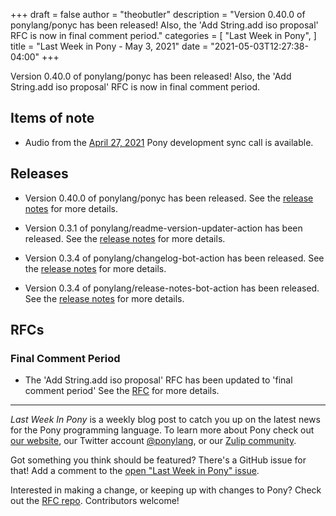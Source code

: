 +++
draft = false
author = "theobutler"
description = "Version 0.40.0 of ponylang/ponyc has been released! Also, the 'Add String.add iso proposal' RFC is now in final comment period."
categories = [
    "Last Week in Pony",
]
title = "Last Week in Pony - May 3, 2021"
date = "2021-05-03T12:27:38-04:00"
+++

Version 0.40.0 of ponylang/ponyc has been released! Also, the 'Add String.add iso proposal' RFC is now in final comment period.

<!--more-->


## Items of note

- Audio from the [April 27, 2021](https://sync-recordings.ponylang.io/r/2021_04_27.m4a) Pony development sync call is available.

## Releases

- Version 0.40.0 of ponylang/ponyc has been released.
See the [release notes](https://github.com/ponylang/ponyc/releases/tag/0.40.0) for more details.

- Version 0.3.1 of ponylang/readme-version-updater-action has been released.
See the [release notes](https://github.com/ponylang/readme-version-updater-action/releases/tag/0.3.1) for more details.

- Version 0.3.4 of ponylang/changelog-bot-action has been released.
See the [release notes](https://github.com/ponylang/changelog-bot-action/releases/tag/0.3.4) for more details.

- Version 0.3.4 of ponylang/release-notes-bot-action has been released.
See the [release notes](https://github.com/ponylang/release-notes-bot-action/releases/tag/0.3.4) for more details.

## RFCs

### Final Comment Period

- The 'Add String.add iso proposal' RFC has been updated to 'final comment period'
See the [RFC](https://github.com/ponylang/rfcs/pull/185) for more details.

___

_Last Week In Pony_ is a weekly blog post to catch you up on the latest news for the Pony programming language. To learn more about Pony check out [our website](https://ponylang.io), our Twitter account [@ponylang](https://twitter.com/ponylang), or our [Zulip community](https://ponylang.zulipchat.com).

Got something you think should be featured? There's a GitHub issue for that! Add a comment to the [open "Last Week in Pony" issue](https://github.com/ponylang/ponylang.github.io/issues?q=is%3Aissue+is%3Aopen+label%3Alast-week-in-pony).

Interested in making a change, or keeping up with changes to Pony? Check out the [RFC repo](https://github.com/ponylang/rfcs). Contributors welcome!
